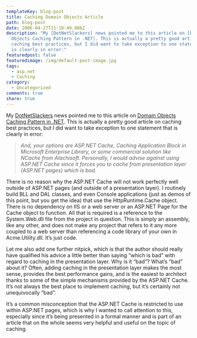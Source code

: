 ```yaml
---
templateKey: blog-post
title: Caching Domain Objects Article
path: blog-post
date: 2006-04-27T11:18:49.886Z
description: "My [DotNetSlackers] news pointed me to this article on [Domain
  Objects Caching Pattern in .NET]. This is actually a pretty good article on
  caching best practices, but I did want to take exception to one statement that
  is clearly in error:"
featuredpost: false
featuredimage: /img/default-post-image.jpg
tags:
  - asp.net
  - Caching
category:
  - Uncategorized
comments: true
share: true
---
```

<!--StartFragment-->

My [DotNetSlackers](http://dotnetslackers.com/) news pointed me to this article on [Domain Objects Caching Pattern in .NET](http://www.alachisoft.com/articles/domain_objects_caching_pattern.htm). This is actually a pretty good article on caching best practices, but I did want to take exception to one statement that is clearly in error:

> *And, your options are ASP.NET Cache, Caching Application Block in Microsoft Enterprise Library, or some commercial solution like NCache from Alachisoft. Personally, I would advise against using ASP.NET Cache since it forces you to cache from presentation layer (ASP.NET pages) which is bad.*

There is no reason why the ASP.NET Cache will not work perfectly well outside of ASP.NET pages (and outside of a presentation layer). I routinely build BLL and DAL classes, and even Console applications (just as demos of this point, but you get the idea) that use the HttpRuntime.Cache object. There is no dependency on IIS or a web server or an ASP.NET Page for the Cache object to function. All that is required is a reference to the System.Web.dll file from the project in question. This is simply an assembly, like any other, and does not make any project that refers to it any more coupled to a web server than referencing a code library of your own in Acme.Utility.dll. It’s just code.

Let me also add one further nitpick, which is that the author should really have qualified his advice a little better than saying “which is bad” with regard to caching in the presentation layer. Why is it “bad”? What’s “bad” about it? Often, adding caching in the presentation layer makes the most sense, provides the best performance gains, and is the easiest to architect thanks to some of the simple mechanisms provided by the ASP.NET Cache. It’s not always the best place to implement caching, but it’s certainly not unequivocally “bad”.

It’s a common misconception that the ASP.NET Cache is restricted to use within ASP.NET pages, which is why I wanted to call attention to this, especially since it’s being presented in a formal manner and is part of an article that on the whole seems very helpful and useful on the topic of caching.

<!--EndFragment-->